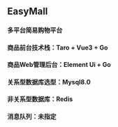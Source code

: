 ## EasyMall
#### 多平台简易购物平台
#### 商品前台技术栈：Taro + Vue3 + Go
#### 商品Web管理后台：Element Ui + Go
#### 关系型数据库选型：Mysql8.0
#### 非关系型数据库：Redis
#### 消息队列：未指定
